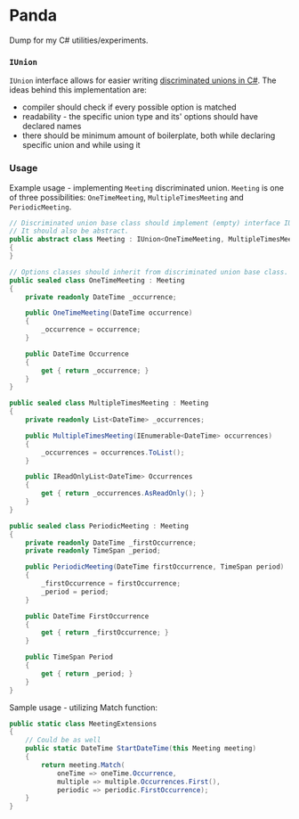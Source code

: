 # Panda

Dump for my C# utilities/experiments.

### `IUnion`

`IUnion` interface allows for easier writing [discriminated unions in C#](http://gsscoder.github.io/2013/04/23/discriminated-unions-in-c/). The ideas behind this implementation are:

* compiler should check if every possible option is matched
* readability - the specific union type and its' options should have declared names
* there should be minimum amount of boilerplate, both while declaring specific union and while using it

### Usage

Example usage - implementing `Meeting` discriminated union. `Meeting` is one of three possibilities: `OneTimeMeeting`, `MultipleTimesMeeting` and `PeriodicMeeting`.

```c#
// Discriminated union base class should implement (empty) interface IUnion with all options. 
// It should also be abstract.
public abstract class Meeting : IUnion<OneTimeMeeting, MultipleTimesMeeting, PeriodicMeeting>
{
}

// Options classes should inherit from discriminated union base class.
public sealed class OneTimeMeeting : Meeting
{
    private readonly DateTime _occurrence;

    public OneTimeMeeting(DateTime occurrence)
    {
        _occurrence = occurrence;
    }

    public DateTime Occurrence
    {
        get { return _occurrence; }
    }
}

public sealed class MultipleTimesMeeting : Meeting
{
    private readonly List<DateTime> _occurrences;

    public MultipleTimesMeeting(IEnumerable<DateTime> occurrences)
    {
        _occurrences = occurrences.ToList();
    }

    public IReadOnlyList<DateTime> Occurrences
    {
        get { return _occurrences.AsReadOnly(); }
    }
}

public sealed class PeriodicMeeting : Meeting
{
    private readonly DateTime _firstOccurrence;
    private readonly TimeSpan _period;

    public PeriodicMeeting(DateTime firstOccurrence, TimeSpan period)
    {
        _firstOccurrence = firstOccurrence;
        _period = period;
    }

    public DateTime FirstOccurrence
    {
        get { return _firstOccurrence; }
    }

    public TimeSpan Period
    {
        get { return _period; }
    }
}

```

Sample usage - utilizing Match function:

```c#
public static class MeetingExtensions
{
    // Could be as well 
    public static DateTime StartDateTime(this Meeting meeting)
    {
        return meeting.Match(
            oneTime => oneTime.Occurrence,
            multiple => multiple.Occurrences.First(),
            periodic => periodic.FirstOccurrence);
    }
}

```
